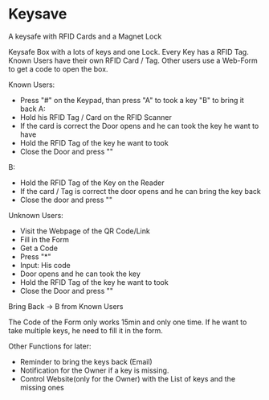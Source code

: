 # Keysave
 A keysafe with RFID Cards and a Magnet Lock

Keysafe Box with a lots of keys and one Lock. Every Key has a RFID Tag. Known Users have their own RFID Card / Tag. Other users use a Web-Form to get a code to open the box.

Known Users:
- Press "#" on the Keypad, than press "A" to took a key     "B" to bring it back
A:
- Hold his RFID Tag / Card on the RFID Scanner
- If the card is correct the Door opens and he can took the key he want to have
- Hold the RFID Tag of the key he want to took 
- Close the Door and press ""

B:
- Hold the RFID Tag of the Key on the Reader
- If the card / Tag is correct the door opens and he can bring the key back
- Close the door and press ""


Unknown Users:
- Visit the Webpage of the QR Code/Link
- Fill in the Form
- Get a Code
- Press "*" 
- Input: His code
- Door opens and he can took the key
- Hold the RFID Tag of the key he want to took 
- Close the Door and press ""

Bring Back -> B from Known Users

The Code of the Form only works 15min and only one time. If he want to take multiple keys, he need to fill it in the form.


Other Functions for later:
- Reminder to bring the keys back (Email)
- Notification for the Owner if a key is missing.
- Control Website(only for the Owner) with the List of keys and the missing ones